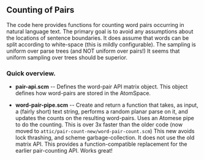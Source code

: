 Counting of Pairs
-----------------
The code here provides functions for counting word pairs occurring in
natural language text.  The primary goal is to avoid any assumptions
about the locations of sentence boundaries. It does assume that words
can be split according to white-space (this is mildly configurable).
The sampling is uniform over parse trees (and NOT uniform over pairs!)
It seems that uniform sampling over trees should be superior.

### Quick overview.

* __pair-api.scm__ -- Defines the word-pair API matrix object. This
    object defines how word-pairs are stored in the AtomSpace.

* __word-pair-pipe.scm__ -- Create and return a function that takes,
    as input, a (fairly short) text string, performs a random planar
    parse on it, and updates the counts on the resulting word-pairs.
    Uses an Atomese pipe to do the counting. This is over 3x faster
    than the older code (now moved to
    `attic/pair-count-new/word-pair-count.scm`)
    This new avoids lock thrashing, and scheme garbage-collection.
    It does not use the old matrix API.  This provides a
    function-compatible replacement for the earlier pair-counting API.
    Works great!
